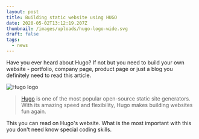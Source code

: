 ```yaml
---
layout: post
title: Building static website using HUGO
date: 2020-05-02T13:12:19.207Z
thumbnail: /images/uploads/hugo-logo-wide.svg
draft: false
tags:
  - news
---
```

Have you ever heard about Hugo? If not but you need to build your own website - portfolio, company page, product page or just a blog you definitely need to read this article. 

![Hugo logo ](/images/uploads/hugo-logo-wide.svg "Hugo logo")

> [Hugo](https://gohugo.io/) is one of the most popular open-source static site generators. With its amazing speed and flexibility, Hugo makes building websites fun again. 

This you can read on Hugo's website. What is the most important with this you don't need know special coding skills.